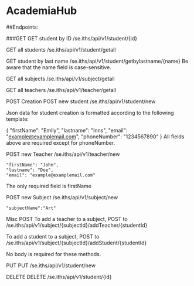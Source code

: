 # AcademiaHub

##Endpoints:

###GET
GET student by ID /se.iths/api/v1/student/{id}

GET all students /se.iths/api/v1/student/getall

GET student by last name /se.iths/api/v1/student/getbylastname/{name} Be aware that the name field is case-sensitive.

GET all subjects /se.iths/api/v1/subject/getall

GET all teachers /se.iths/api/v1/teacher/getall

POST
Creation
POST new student /se.iths/api/v1/student/new

Json data for student creation is formatted according to the following template:

{
    "firstName": "Emily",
    "lastname": "Inns",
    "email": "example@examplemail.com",
    "phoneNumber": "1234567890"
}
All fields above are required except for phoneNumber.

POST new Teacher /se.iths/api/v1/teacher/new

    "firstName": "John",
    "lastname": "Doe",
    "email": "example@examplemail.com"
 
The only required field is firstName

POST new Subject /se.iths/api/v1/subject/new

    "subjectName":"Art"
Misc POST
To add a teacher to a subject, POST to /se.iths/api/v1/subject/{subjectId}/addTeacher/{studentId}

To add a student to a subject, POST to /se.iths/api/v1/subject/{subjectId}/addStudent/{studentId}

No body is required for these methods.

PUT
PUT /se.iths/api/v1/student/new

DELETE
DELETE /se.iths/api/v1/student/{id}
